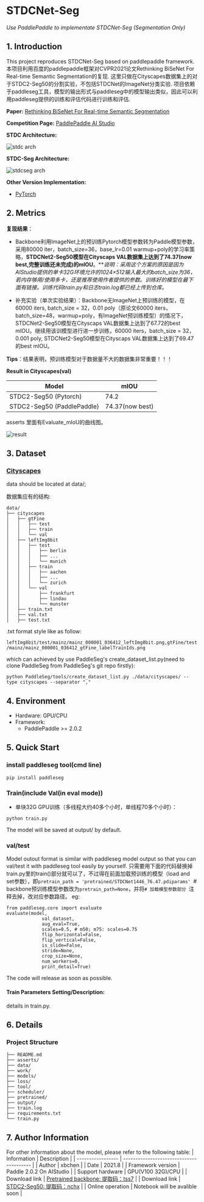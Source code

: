 # STDCNet-Seg

_Use PaddlePaddle to implementate STDCNet-Seg (Segmentation Only)_


## 1. Introduction

This project reproduces STDCNet-Seg based on paddlepaddle framework.
本项目利用百度的paddlepaddle框架对CVPR2021论文Rethinking BiSeNet For Real-time Semantic Segmentation的复现.
这里只做在Cityscapes数据集上的对于STDC2-Seg50的分割实验，不包括STDCNet的ImageNet分类实验.
项目依赖于paddleseg工具，模型的输出形式与paddleseg中的模型输出类似，因此可以利用paddleseg提供的训练和评估代码进行训练和评估.


**Paper:** [Rethinking BiSeNet For Real-time Semantic Segmentation](https://arxiv.org/abs/2104.13188)

**Competition Page:** [PaddlePaddle AI Studio](https://aistudio.baidu.com/aistudio/competition/detail/106)

**STDC Architecture:**

![stdc arch](./asserts/STDCNet.png)

**STDC-Seg Architecture:**

![stdcseg arch](./asserts/STDCNet-Seg.png)

**Other Version Implementation:**

- [PyTorch](https://github.com/MichaelFan01/STDC-Seg)


## 2. Metrics

**复现结果**：

- Backbone利用ImageNet上的预训练Pytorch模型参数转为Paddle模型参数，采用80000 iter，batch_size=36，base_lr=0.01 warmup+poly的学习率策略，**STDCNet2-Seg50模型在Cityscaps VAL数据集上达到了74.37(now best,完整训练还未完成)的mIOU**。***说明：采用这个方案的原因是因为AIStudio提供的单卡32G环境允许的1024×512输入最大的batch_size为36，若内存够用/使用多卡，还是推荐使用作者提供的参数。训练好的模型在最下面有链接。训练代码train.py和日志train.log都已经上传到仓库。*

- 补充实验（单次实验结果）：Backbone无ImageNet上预训练的模型，在60000 iters, batch_size = 32，0.01 poly（原论文60000 iters，batch_size=48，warmup+poly，有ImageNet预训练模型）的情况下，STDCNet2-Seg50模型在Cityscaps VAL数据集上达到了67.72的best mIOU。继续用该训模型进行进一步训练，60000 iters，batch_size = 32，0.001 poly, STDCNet2-Seg50模型在Cityscaps VAL数据集上达到了69.47的best mIOU。

**Tips**：结果表明，预训练模型对于数据量不大的数据集非常重要！！！

**Result in Cityscapes(val)**

| Model                   | mIOU |
| ----------------------- | -------- |
| STDC2-Seg50 (Pytorch)     | 74.2     |
| STDC2-Seg50 (PaddlePaddle) | 74.37(now best)     |

asserts 里面有Evaluate_mIoU的曲线图。

![result](./asserts/Evaluate_mIoU.png)

## 3. Dataset

### [Cityscapes](https://www.cityscapes-dataset.com/)

data should be located at data/;

数据集应有的结构:
```
data/
├── cityscapes
│   ├── gtFine
│   │   ├── test
│   │   ├── train
│   │   └── val
│   ├── leftImg8bit
│   │   ├── test
│   │   │   ├── berlin
│   │   │   ├── ...
│   │   │   └── munich
│   │   ├── train
│   │   │   ├── aachen
│   │   │   ├── ...
│   │   │   └── zurich
│   │   └── val
│   │       ├── frankfurt
│   │       ├── lindau
│   │       └── munster
│   ├── train.txt
│   ├── val.txt
│   ├── test.txt

```

.txt format style like as follow:

```leftImg8bit/test/mainz/mainz_000001_036412_leftImg8bit.png,gtFine/test/mainz/mainz_000001_036412_gtFine_labelTrainIds.png```

which can achieved by use PaddleSeg's create_dataset_list.py(need to clone PaddleSeg from PaddleSeg's git repo firstly):
 
```
python PaddleSeg/tools/create_dataset_list.py ./data/cityscapes/ --type cityscapes --separator ","

```
## 4. Environment

- Hardware: GPU/CPU
- Framework:
  - PaddlePaddle >= 2.0.2

## 5. Quick Start

### install paddleseg tool(cmd line)

```pip install paddleseg```

### Train(include Val(in eval mode))

- 单块32G GPU训练（多线程大约40多个小时，单线程70多个小时）：

```
python train.py

```

The model will be saved at output/ by default.

### val/test

Model outout format is similar with paddleseg model output so that you can val/test it with paddleseg tool easily by yourself. 只需要用下面的代码替换掉train.py里的train()部分就可以了，不过得在前面加载预训练的模型（load and set参数），即```pretrain_path = 'pretrained/STDCNet1446_76.47.pdiparams' ```# backbone预训练模型参数改为```pretrain_path=None```，并将```# 加载模型参数部分 ```注释去掉，改对应参数路径。
eg:

``` 
from paddleseg.core import evaluate
evaluate(model,
             val_dataset,
             aug_eval=True,
             scales=0.5, # m50; m75: scales=0.75
             flip_horizontal=False,
             flip_vertical=False,
             is_slide=False,
             stride=None,
             crop_size=None,
             num_workers=0,
             print_detail=True)

```

The code will release as soon as possible.

#### Train Parameters Setting/Description:

details in train.py.

## 6. Details

### Project Structure
```
├── README.md
├── asserts/
├── data/
├── work/
├── models/
├── loss/
├── tool/
├── scheduler/
├── pretrained/
├── output/
├── train.log
├── requirements.txt
└── train.py
```


## 7. Author Information

For other information about the model, please refer to the following table:
| Information       | Description                                         |
| ----------------- | ----------------------------------------            |
| Author            | xbchen                                              |
| Date              | 2021.8                                              |
| Framework version | Paddle 2.0.2 On AIStudio                            |
| Support hardware  | GPU(V100 32G)/CPU                                   |
| Download link     | [Pretrained backbone: 提取码：tss7](https://pan.baidu.com/s/16kh3aHTBBX6wfKiIG-y3yA) |
| Download link     | [STDC2-Seg50: 提取码：nchx](https://pan.baidu.com/s/1sFHqZWhcl8hFzGCrXu_c7Q) |
| Online operation  | Notebook will be avalible soon                      |
